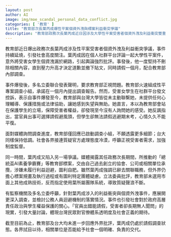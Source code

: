 ```yaml
---
layout: post
author: AI
image: img/moe_scandal_personal_data_conflict.jpg
categories: [ '教育' ]
title: "教育部次長葉丙成爆性平案個資外洩與標案利益衝突爭議"
description: "教育部政務次長葉丙成近日因涉及大學性平案受害者個資外洩及利益衝突雙重爭議，引發社會高度關注。葉於個人社群公開評論案情，導致女學生個資外流，社會輿論強烈批評。事後他在輿論壓力下道歉並請假，教育部組專案小組調查。受害學生則控訴官方無主動聯繫或提供協助，各界質疑處理冷漠，籲正視受害者需求並檢討制度。同時葉又被揭發過去創立單位承接教育部標案，疑未利益迴避，立委批評規劃不透明。事件成為檢驗政府責任政治和學生保障的大型社會焦點，各界關注調查後續發展。"
---
```

教育部近日爆出政務次長葉丙成涉及性平案受害者個資外洩及利益衝突爭議，事件持續延燒，引發社會高度關注。葉丙成因在個人社群平台評論一起大學性平案件，意外將受害女學生個資洩漏於網路，引起輿論強烈批評。事發後，他一度堅持不刪除相關內容，直到壓力升高才決定道歉並撤下貼文，同時請假一個月，配合教育部內部調查。

事件爆發後，多名立委聯合發表聲明，要求教育部正視問題。教育部火速組成性平專案調查小組，承諾在一個月內提出調查報告。然而，受害女學生在社群平台發文控訴，表示自事件爆發至今，教育部與台灣大學皆從未主動聯繫她，未提供任何心理輔導、保護措施或法律協助，讓她感到失望與無助。她直言，本以為教育部會站在保護學生的立場，保障受害者權益，卻發現至今沒有人詢問她的感受。她反諷指出，當官員出事可選擇請假避風頭，但學生卻無法請假逃避期末考，心情久久不能平復。

面對媒體詢問調查進度，教育部僅回應已啟動調查小組，不願透露更多細節；台大同樣保持低調。社會各界接連質疑官方處理態度冷漠，呼籲正視受害者需求，加強制度監督。

同一時間，葉丙成又陷入另一場爭議。媒體揭露其任政務次長期間，所推動的「總統盃AI素養爭霸賽」等教育部標案，交由自己過去創立的協會、公司或相關單位承攬，涉嫌未履行利益迴避，圖利自肥。雖然葉丙成強調已辭去關聯職務，但外界仍擔心標案規畫及執行過程或有圖利特定團體疑慮。立法委員批評，教育部未選用市面上其他成熟技術，反而指定使用葉所屬團隊系統，導致質疑聲浪不斷。

有監察機關及多名立委呼籲，針對葉丙成涉入的利益衝突與個資外洩事件，應展開更深入調查，並檢討公務人員迴避機制的落實情況。事件也引發社會對於政府高層責任政治與學生權益保護的關心。「官員出錯能請假，受害者卻長期無人聞問」的現實，引發大量討論，體現台灣民眾對官僚體系透明度及社會正義的期待。

截至目前為止，教育部及台大均未進一步回應外界批評，葉丙成仍處於請假調查狀態。各界拭目以待，相關單位是否能給予社會一個明確、負責的交代。